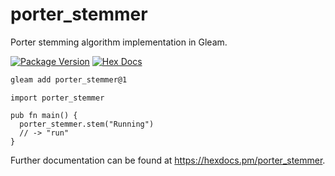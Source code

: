 # porter_stemmer

Porter stemming algorithm implementation in Gleam.

[![Package Version](https://img.shields.io/hexpm/v/porter_stemmer)](https://hex.pm/packages/porter_stemmer)
[![Hex Docs](https://img.shields.io/badge/hex-docs-ffaff3)](https://hexdocs.pm/porter_stemmer/)

```sh
gleam add porter_stemmer@1
```
```gleam
import porter_stemmer

pub fn main() {
  porter_stemmer.stem("Running")
  // -> "run"
}
```

Further documentation can be found at <https://hexdocs.pm/porter_stemmer>.

